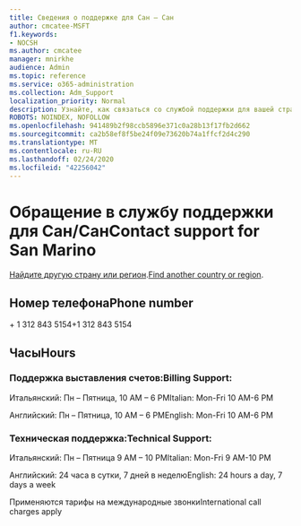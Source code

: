```yaml
---
title: Сведения о поддержке для Сан — Сан
author: cmcatee-MSFT
f1.keywords:
- NOCSH
ms.author: cmcatee
manager: mnirkhe
audience: Admin
ms.topic: reference
ms.service: o365-administration
ms.collection: Adm_Support
localization_priority: Normal
description: Узнайте, как связаться со службой поддержки для вашей страны или региона.
ROBOTS: NOINDEX, NOFOLLOW
ms.openlocfilehash: 941489b2f98ccb5896e371c0a28b13f17fb2d662
ms.sourcegitcommit: ca2b58ef8f5be24f09e73620b74a1ffcf2d4c290
ms.translationtype: MT
ms.contentlocale: ru-RU
ms.lasthandoff: 02/24/2020
ms.locfileid: "42256042"
---
```

# <a name="contact-support-for-san-marino"></a><span data-ttu-id="81bc2-103">Обращение в службу поддержки для Сан/Сан</span><span class="sxs-lookup"><span data-stu-id="81bc2-103">Contact support for San Marino</span></span>

<span data-ttu-id="81bc2-104">[Найдите другую страну или регион](../contact-support-for-business-products.md).</span><span class="sxs-lookup"><span data-stu-id="81bc2-104">[Find another country or region](../contact-support-for-business-products.md).</span></span>

## <a name="phone-number"></a><span data-ttu-id="81bc2-105">Номер телефона</span><span class="sxs-lookup"><span data-stu-id="81bc2-105">Phone number</span></span>
<span data-ttu-id="81bc2-106">+ 1 312 843 5154</span><span class="sxs-lookup"><span data-stu-id="81bc2-106">+1 312 843 5154</span></span>

## <a name="hours"></a><span data-ttu-id="81bc2-107">Часы</span><span class="sxs-lookup"><span data-stu-id="81bc2-107">Hours</span></span>
### <a name="billing-support"></a><span data-ttu-id="81bc2-108">Поддержка выставления счетов:</span><span class="sxs-lookup"><span data-stu-id="81bc2-108">Billing Support:</span></span>

<span data-ttu-id="81bc2-109">Итальянский: Пн – Пятница, 10 AM – 6 PM</span><span class="sxs-lookup"><span data-stu-id="81bc2-109">Italian: Mon-Fri 10 AM-6 PM</span></span>

<span data-ttu-id="81bc2-110">Английский: Пн – Пятница, 10 AM – 6 PM</span><span class="sxs-lookup"><span data-stu-id="81bc2-110">English: Mon-Fri 10 AM-6 PM</span></span>

### <a name="technical-support"></a><span data-ttu-id="81bc2-111">Техническая поддержка:</span><span class="sxs-lookup"><span data-stu-id="81bc2-111">Technical Support:</span></span>

<span data-ttu-id="81bc2-112">Итальянский: Пн – Пятница 9 AM – 10 PM</span><span class="sxs-lookup"><span data-stu-id="81bc2-112">Italian: Mon-Fri 9 AM-10 PM</span></span>

<span data-ttu-id="81bc2-113">Английский: 24 часа в сутки, 7 дней в неделю</span><span class="sxs-lookup"><span data-stu-id="81bc2-113">English: 24 hours a day, 7 days a week</span></span>

<span data-ttu-id="81bc2-114">Применяются тарифы на международные звонки</span><span class="sxs-lookup"><span data-stu-id="81bc2-114">International call charges apply</span></span>